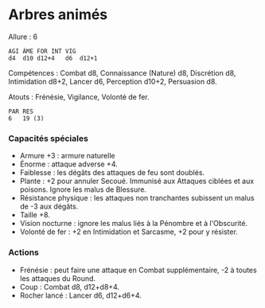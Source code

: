 # Arbres animés

Allure : 6

	AGI	ÂME	FOR	INT	VIG
	d4	d10	d12+4	d6	d12+1

Compétences : Combat d8, Connaissance (Nature) d8, Discrétion d8, Intimidation d8+2, Lancer d6, Perception d10+2, Persuasion d8.

Atouts : Frénésie, Vigilance, Volonté de fer.

	PAR	RES
	6	19 (3)

### Capacités spéciales
- Armure +3 : armure naturelle
- Énorme : attaque adverse +4.
- Faiblesse : les dégâts des attaques de feu sont doublés.
- Plante : +2 pour annuler Secoué. Immunisé aux Attaques ciblées et aux poisons. Ignore les malus de Blessure.
- Résistance physique : les attaques non tranchantes subissent un malus de -3 aux dégâts.
- Taille +8.
- Vision nocturne : ignore les malus liés à la Pénombre et à l'Obscurité.
- Volonté de fer : +2 en Intimidation et Sarcasme, +2 pour y résister.

### Actions
- Frénésie : peut faire une attaque en Combat supplémentaire, -2 à toutes les attaques du Round.
- Coup : Combat d8, d12+d8+4.
- Rocher lancé : Lancer d6, d12+d6+4.
